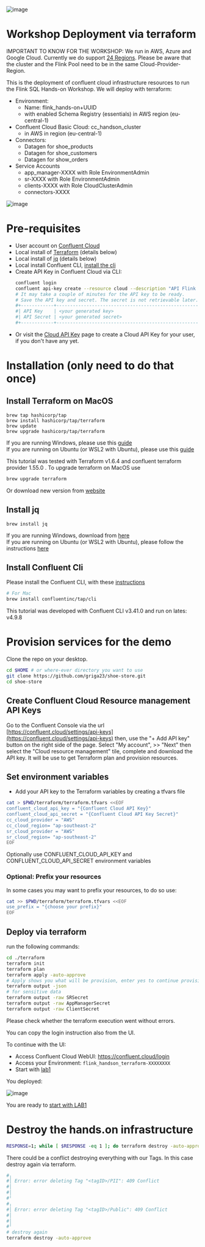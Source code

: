 ![image](img/confluent-logo-300-2.png)

# Workshop Deployment via terraform

IMPORTANT TO KNOW FOR THE WORKSHOP:
We run in AWS, Azure and Google Cloud. Currently we do support [24 Regions](https://docs.confluent.io/cloud/current/flink/overview.html#af-long-is-everywhere).
Please be aware that the cluster and the Flink Pool need to be in the same Cloud-Provider-Region.

This is the deployment of confluent cloud infrastructure resources to run the Flink SQL Hands-on Workshop.
We will deploy with terraform:
 - Environment:
     - Name: flink_hands-on+UUID
     - with enabled Schema Registry (essentials) in AWS region (eu-central-1)
 - Confluent Cloud Basic Cloud: cc_handson_cluster
    - in AWS in region (eu-central-1)
 - Connectors:
    - Datagen for shoe_products
    - Datagen for shoe_customers 
    - Datagen for show_orders
 - Service Accounts
    - app_manager-XXXX with Role EnvironmentAdmin
    - sr-XXXX with Role EnvironmentAdmin
    - clients-XXXX with Role CloudClusterAdmin
    - connectors-XXXX
 
![image](img/terraform_deployment.png)

# Pre-requisites
- User account on [Confluent Cloud](https://www.confluent.io/confluent-cloud/tryfree)
- Local install of [Terraform](https://www.terraform.io) (details below)
- Local install of [jq](https://jqlang.github.io/jq/download) (details below)
- Local install Confluent CLI, [install the cli](https://docs.confluent.io/confluent-cli/current/install.html) 
- Create API Key in Confluent Cloud via CLI:
    ```bash
    confluent login
    confluent api-key create --resource cloud --description "API Flink handson for terraform"
    # It may take a couple of minutes for the API key to be ready.
    # Save the API key and secret. The secret is not retrievable later.
    #+------------+------------------------------------------------------------------+
    #| API Key    | <your generated key>                                             |
    #| API Secret | <your generated secret>                                          |
    #+------------+------------------------------------------------------------------+
    ``````
 - Or visit the [Cloud API Key](https://confluent.cloud/settings/api-keys) page to create a Cloud API Key for your user, if you don't have any yet.

# Installation (only need to do that once)

## Install Terraform on MacOS
```
brew tap hashicorp/tap
brew install hashicorp/tap/terraform
brew update
brew upgrade hashicorp/tap/terraform
```
If you are running Windows, please use this [guide](https://learn.microsoft.com/en-us/azure/developer/terraform/get-started-windows-bash?tabs=bash) <br>
If you are running on Ubuntu (or WSL2 with Ubuntu), please use this [guide](https://computingforgeeks.com/how-to-install-terraform-on-ubuntu/)

This tutorial was tested with Terraform v1.6.4 and confluent terraform provider 1.55.0 . To upgrade terraform on MacOS use
```bash
brew upgrade terraform
```
Or download new version from [website](https://www.terraform.io/downloads.html)

## Install jq
```
brew install jq
```
If you are running Windows, download from [here](https://jqlang.github.io/jq/download/) <br>
If you are running on Ubuntu (or WSL2 with Ubuntu), please follow the instructions [here](https://lindevs.com/install-jq-on-ubuntu)

## Install Confluent Cli
Please install the Confluent CLI, with these [instructions](https://docs.confluent.io/confluent-cli/current/install.html) 

```sh
# For Mac
brew install confluentinc/tap/cli
```

This tutorial was developed with Confluent CLI v3.41.0 and run on lates: v4.9.8

# Provision services for the demo

Clone the repo on your desktop.
```bash
cd $HOME # or where-ever directory you want to use
git clone https://github.com/griga23/shoe-store.git
cd shoe-store
```

## Create Confluent Cloud Resource management API Keys

Go to the Confluent Console via the url [https://confluent.cloud/settings/api-keys](https://confluent.cloud/settings/api-keys) then, use the "+ Add API key" button on the right side of the page. Select "My account", >> "Next" then select the "Cloud resource management" tile, complete and download the API key. It will be use to get Terraform plan and provision resources.   

## Set environment variables
- Add your API key to the Terraform variables by creating a tfvars file

```bash
cat > $PWD/terraform/terraform.tfvars <<EOF
confluent_cloud_api_key = "{Confluent Cloud API Key}"
confluent_cloud_api_secret = "{Confluent Cloud API Key Secret}"
cc_cloud_provider = "AWS"
cc_cloud_region= "ap-southeast-2"
sr_cloud_provider = "AWS"
sr_cloud_region= "ap-southeast-2"
EOF
```

Optionally use CONFLUENT_CLOUD_API_KEY and CONFLUENT_CLOUD_API_SECRET environment variables 

### Optional: Prefix your resources

In some cases you may want to prefix your resources, to do so use:

```bash
cat >> $PWD/terraform/terraform.tfvars <<EOF
use_prefix = "{choose your prefix}"
EOF
```

## Deploy via terraform
run the following commands:
```Bash
cd ./terraform
terraform init
terraform plan
terraform apply -auto-approve
# Apply shows you what will be provision, enter yes to continue provisioning 
terraform output -json
# for sensitive data
terraform output -raw SRSecret
terraform output -raw AppManagerSecret
terraform output -raw ClientSecret
```

Please check whether the terraform execution went without errors.

You can copy the login instruction also from the UI.

To continue with the UI:
 - Access Confluent Cloud WebUI: https://confluent.cloud/login
 - Access your Environment: `flink_handson_terraform-XXXXXXXX`
 - Start with [lab1](../lab1.md)

You deployed:

![image](img/terraform_deployment.png)

You are ready to [start with LAB1](../lab1.md)

# Destroy the hands.on infrastructure
```bash
RESPONSE=1; while [ $RESPONSE -eq 1 ]; do terraform destroy -auto-approve; RESPONSE=$?; done
```
There could be a conflict destroying everything with our Tags. In this case destroy again via terraform.
```bash
#╷
#│ Error: error deleting Tag "<tagID>/PII": 409 Conflict
#│ 
#│ 
#╵
#╷
#│ Error: error deleting Tag "<tagID>/Public": 409 Conflict
#│ 
#│ 
#╵
# destroy again
terraform destroy -auto-approve
``` 
